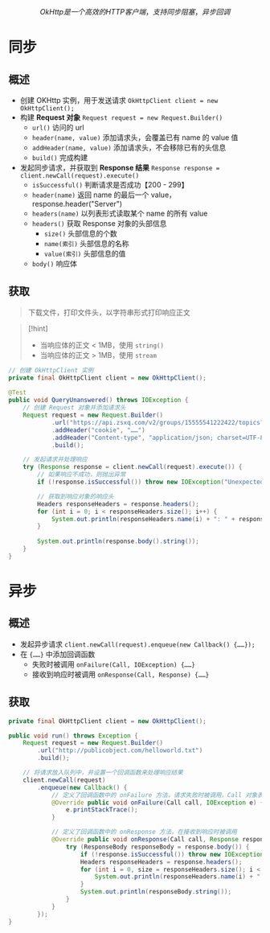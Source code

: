 $$
OkHttp 是一个高效的 HTTP 客户端，支持同步阻塞，异步回调
$$

# 同步
## 概述
- 创建 OKHttp 实例，用于发送请求 `OkHttpClient client = new OkHttpClient(); `
- 构建 **Request 对象** `Request request = new Request.Builder() `
	- `url()` 访问的 url
	- `header(name, value)` 添加请求头，会覆盖已有 name 的 value 值
	- `addHeader(name, value)` 添加请求头，不会移除已有的头信息
	- `build()` 完成构建
- 发起同步请求，并获取到 **Response 结果** `Response response = client.newCall(request).execute()`
	- `isSuccessful()` 判断请求是否成功【200 - 299】
	- `header(name)` 返回 name 的最后一个 value，response.header("Server")
	- `headers(name)` 以列表形式读取某个 name 的所有 value
	- `headers()` 获取 Response 对象的头部信息
		- `size()` 头部信息的个数
		- `name(索引)` 头部信息的名称
		- `value(索引)` 头部信息的值
	- `body()` 响应体



## 获取
>下载文件，打印文件头，以字符串形式打印响应正文

>[!hint]
> - 当响应体的正文 < 1MB，使用 `string()`
> - 当响应体的正文 > 1MB，使用 `stream`

```java
// 创建 OkHttpClient 实例
private final OkHttpClient client = new OkHttpClient();  
  
@Test  
public void QueryUnanswered() throws IOException {  
	// 创建 Request 对象并添加请求头
    Request request = new Request.Builder()  
            .url("https://api.zsxq.com/v2/groups/15555541222422/topics?scope=all&count=20")  
            .addHeader("cookie", "……")  
            .addHeader("Content-type", "application/json; charset=UTF-8")  
            .build();  

	// 发起请求并处理响应
    try (Response response = client.newCall(request).execute()) {  
	    // 如果响应不成功，则抛出异常
        if (!response.isSuccessful()) throw new IOException("Unexpected code " + response);  

		// 获取到响应对象的响应头
        Headers responseHeaders = response.headers();  
        for (int i = 0; i < responseHeaders.size(); i++) {  
            System.out.println(responseHeaders.name(i) + ": " + responseHeaders.value(i));  
        }  
  
        System.out.println(response.body().string());  
    }
}
```




# 异步
## 概述
- 发起异步请求 `client.newCall(request).enqueue(new Callback() {……});`
- 在 `{……}` 中添加回调函数
	- 失败时被调用 `onFailure(Call, IOException) {……}`
	- 接收到响应时被调用 `onResponse(Call, Response) {……}`

## 获取
```java
private final OkHttpClient client = new OkHttpClient();

public void run() throws Exception {
    Request request = new Request.Builder()
        .url("http://publicobject.com/helloworld.txt")
        .build();

    // 将请求放入队列中，并设置一个回调函数来处理响应结果
    client.newCall(request)
        .enqueue(new Callback() {
            // 定义了回调函数中的 onFailure 方法，请求失败时被调用，Call 对象表示当前请求
            @Override public void onFailure(Call call, IOException e) {
                e.printStackTrace();
            }

            // 定义了回调函数中的 onResponse 方法，在接收到响应时被调用
            @Override public void onResponse(Call call, Response response) throws IOException {
                try (ResponseBody responseBody = response.body()) {
                    if (!response.isSuccessful()) throw new IOException("Unexpected code " + response);
                    Headers responseHeaders = response.headers();
                    for (int i = 0, size = responseHeaders.size(); i < size; i++) {
                        System.out.println(responseHeaders.name(i) + ": " + responseHeaders.value(i));
                    }
                    System.out.println(responseBody.string());
                }
            }
        });
}
```